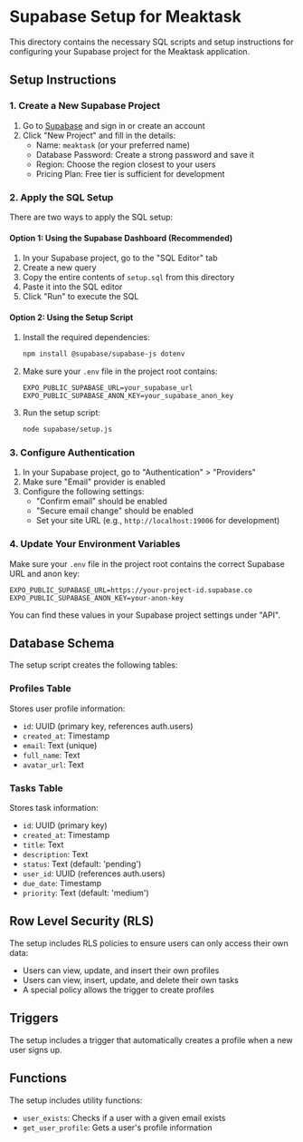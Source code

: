 # Supabase Setup for Meaktask

This directory contains the necessary SQL scripts and setup instructions for configuring your Supabase project for the Meaktask application.

## Setup Instructions

### 1. Create a New Supabase Project

1. Go to [Supabase](https://supabase.com/) and sign in or create an account
2. Click "New Project" and fill in the details:
   - Name: `meaktask` (or your preferred name)
   - Database Password: Create a strong password and save it
   - Region: Choose the region closest to your users
   - Pricing Plan: Free tier is sufficient for development

### 2. Apply the SQL Setup

There are two ways to apply the SQL setup:

#### Option 1: Using the Supabase Dashboard (Recommended)

1. In your Supabase project, go to the "SQL Editor" tab
2. Create a new query
3. Copy the entire contents of `setup.sql` from this directory
4. Paste it into the SQL editor
5. Click "Run" to execute the SQL

#### Option 2: Using the Setup Script

1. Install the required dependencies:
   ```bash
   npm install @supabase/supabase-js dotenv
   ```

2. Make sure your `.env` file in the project root contains:
   ```
   EXPO_PUBLIC_SUPABASE_URL=your_supabase_url
   EXPO_PUBLIC_SUPABASE_ANON_KEY=your_supabase_anon_key
   ```

3. Run the setup script:
   ```bash
   node supabase/setup.js
   ```

### 3. Configure Authentication

1. In your Supabase project, go to "Authentication" > "Providers"
2. Make sure "Email" provider is enabled
3. Configure the following settings:
   - "Confirm email" should be enabled
   - "Secure email change" should be enabled
   - Set your site URL (e.g., `http://localhost:19006` for development)

### 4. Update Your Environment Variables

Make sure your `.env` file in the project root contains the correct Supabase URL and anon key:

```
EXPO_PUBLIC_SUPABASE_URL=https://your-project-id.supabase.co
EXPO_PUBLIC_SUPABASE_ANON_KEY=your-anon-key
```

You can find these values in your Supabase project settings under "API".

## Database Schema

The setup script creates the following tables:

### Profiles Table

Stores user profile information:

- `id`: UUID (primary key, references auth.users)
- `created_at`: Timestamp
- `email`: Text (unique)
- `full_name`: Text
- `avatar_url`: Text

### Tasks Table

Stores task information:

- `id`: UUID (primary key)
- `created_at`: Timestamp
- `title`: Text
- `description`: Text
- `status`: Text (default: 'pending')
- `user_id`: UUID (references auth.users)
- `due_date`: Timestamp
- `priority`: Text (default: 'medium')

## Row Level Security (RLS)

The setup includes RLS policies to ensure users can only access their own data:

- Users can view, update, and insert their own profiles
- Users can view, insert, update, and delete their own tasks
- A special policy allows the trigger to create profiles

## Triggers

The setup includes a trigger that automatically creates a profile when a new user signs up.

## Functions

The setup includes utility functions:

- `user_exists`: Checks if a user with a given email exists
- `get_user_profile`: Gets a user's profile information 